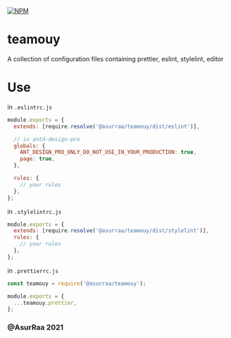 [![NPM](https://img.shields.io/npm/v/@asurraa/teamouy.svg)](https://www.npmjs.com/package/@asurraa/teamouy)

# teamouy

A collection of configuration files containing prettier, eslint, stylelint, editor

# Use

in `.eslintrc.js`

```js
module.exports = {
  extends: [require.resolve('@asurraa/teamouy/dist/eslint')],

  // in antd-design-pro
  globals: {
    ANT_DESIGN_PRO_ONLY_DO_NOT_USE_IN_YOUR_PRODUCTION: true,
    page: true,
  },

  rules: {
    // your rules
  },
};
```

in `.stylelintrc.js`

```js
module.exports = {
  extends: [require.resolve('@asurraa/teamouy/dist/stylelint')],
  rules: {
    // your rules
  },
};
```

in `.prettierrc.js`

```js
const teamouy = require('@asurraa/teamouy');

module.exports = {
  ...teamouy.prettier,
};
```

### @AsurRaa 2021
